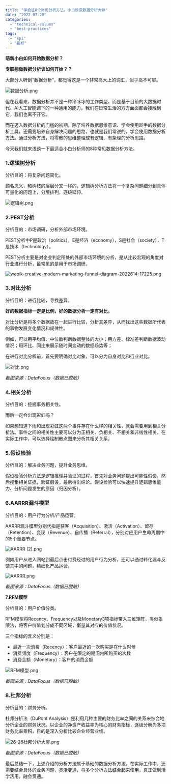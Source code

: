```yaml
---
title: "学会这8个常见分析方法，小白秒变数据分析大神"
date: "2022-07-20"
categories: 
  - "technical-column"
  - "best-practices"
tags: 
  - "kpi"
  - "指标"
---
```


**萌新小白如何开始数据分析？**

**专职想做数据分析该如何开始？？**

大部分人听到“数据分析”，都觉得这是一个非常高大上的词汇，似乎高不可攀。

![数据分析.png](images/1658325590-png.png)

但在我看来，数据分析并不是一种冷冰冰的工作类型，而是基于目前的大数据时代、AI人工智能调下的一种通用的能力。我们在日常生活的方方面面都会接触到它，我们也离不开它。

而在迈入数据分析的门槛的初期，除了培养数据思维意识、学会使用趁手的数据分析工具，还需要培养自身解决问题的思路，也就是我们常说的，学会使用数据分析方法。通过分析方法，将零散的思维整理成有逻辑、有条理的分析思路。

今天我们就来浅谈一下最适合小白分析师的8种常见数据分析方法。

### **1.逻辑树分析**

分析目的：将复杂问题简化。

顾名思义，和树枝的层层分叉一样的，逻辑树分析方法将一个复杂问题细分到具体可量化的问题上，分层排列，逐级延伸。

![逻辑树.png](images/1658325601-png.png)

### **2.PEST分析**

分析目的：市场调研，分析外部市场环境。

PEST分析中P是政治（politics），E是经济（economy），S是社会（society），T是技术（technology）。

PEST分析主要是对企业判定所处的外部市场环境的分析，是从比较宏观的角度对行业进行分析，最常见的是用于市场调研。

![wepik-creative-modern-marketing-funnel-diagram-2022614-17225.png](images/1658325602-wepik-creative-modern-marketing-funnel-diagram-202.png)

### **3.对比分析**

分析目的：进行比较，寻找差异。

**好的数据指标一定是比例，好的数据分析一定有对比。**

对比分析是将多个数据放在一起进行比较，分析其差异，从而找出这些数据所代表的事物发展变化情况和规律性。

例如，可以用平均值、中位数判断数据整体的大小；用方差、标准差判断数据波动情况；用环比、同比来展示随时间变动的数据趋势等；

在进行对比分析前，首先要明确对比对象，可以分为自身对比和行业对比。

![对比.png](images/1658325606-png.png)

_截图来源：DataFocus（数据已脱敏）_

### **4.相关分析**

分析目的：挖掘事务相关性。

雨后一定会出现彩虹吗？

如果想知道下雨和出现彩虹这两个事件存在什么样的相关性，就会需要用到相关分析法。事件之间的相关性主要可以分为正相关、负相关、不相关和非线性相关，在实际工作中，可以选择绘制散点图来分析其相关关系。

### **5.假设检验**

分析目的：解决业务问题，提升业务思维。

假设检验分析方法是逻辑推理并验证的过程，首先对业务问题提出可能性假设，然后搜集相关证据，验证假设，最后得出结论。假设检验可以快速提升逻辑思维能力、分析问题发生的原因（归因分析）。

### **6.AARRR漏斗模型**

分析目的：用户行为分析/产品运营。

AARRR漏斗模型分别代指是获客（Acquisition）、激活（Activation）、留存（Retention）、变现（Revenue）、自传播（Referral），分别对应用户生命周期中的5个重要节点。

![AARRR (2).png](images/1658325608-aarrr-2-png.png)

例如用户从进入网站到最后点击付费经过的用户行为分析，还可以通过转化漏斗反馈其中的问题，精细化产品运营。

![AARRR.png](images/1658325611-aarrr-png.png)

_截图来源：DataFocus（数据已脱敏）_

**7.RFM模型**

分析目的：用户价值分类。

RFM模型将Recency、Frequency以及Monetary3项指标带入三维矩阵，类似象限法，将客户价值划分成不同区域，衡量其对应的价值状况。

三个指标的含义分别是：

- 最近一次消费（Recency）：客户最近的一次购买是在什么时候
- 消费频度（Frequency）：客户在限定的期间内所购买的次数
- 消费金额（Monetary）：客户的消费金额

![RFM模型.png](images/1658325618-rfm-png.png)

_截图来源：DataFocus（数据已脱敏）_

### **8.杜邦分析**

分析目的：财务分析。

杜邦分析法（DuPont Analysis）是利用几种主要的财务比率之间的关系来综合地分析企业的财务状况。以企业的净资产收益率为核心的财务指标，逐级分解为多项财务比率乘积，目的是深入分析比较企业经营业绩。

![26-26杜邦分析大屏.png](images/1658325623-26-26-png.png)

_截图来源：DataFocus（数据已脱敏）_

最后总结一下，上述介绍的分析方法属于基础的数据分析方法，在实际工作中，还需要结合具体的业务问题，灵活变通，将多个分析方法结合起来使用，真正做到活学活用，融会贯通。
